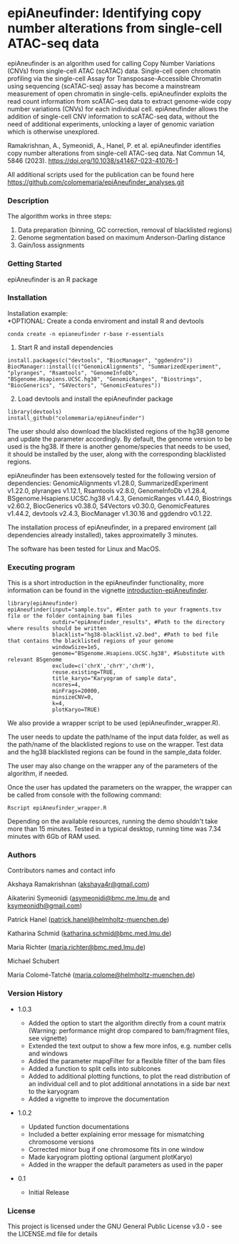 # epiAneufinder: Identifying copy number alterations from single-cell ATAC-seq data

epiAneufinder is an algorithm used for calling Copy Number Variations (CNVs) from single-cell ATAC (scATAC) data.
Single-cell open chromatin profiling via the single-cell Assay for Transposase-Accessible Chromatin using sequencing (scATAC-seq) assay has become a mainstream measurement of open chromatin in single-cells. epiAneufinder exploits the read count information from scATAC-seq data to extract genome-wide copy number variations (CNVs) for each individual cell. epiAneufinder allows the addition of single-cell CNV information to scATAC-seq data, without the need of additional experiments, unlocking a layer of genomic variation which is otherwise unexplored. 

Ramakrishnan, A., Symeonidi, A., Hanel, P. et al. epiAneufinder identifies copy number alterations from single-cell ATAC-seq data. Nat Commun 14, 5846 (2023). https://doi.org/10.1038/s41467-023-41076-1

All additional scripts used for the publication can be found here https://github.com/colomemaria/epiAneufinder_analyses.git

### Description

The algorithm works in three steps:
1. Data preparation (binning, GC correction, removal of blacklisted regions)
2. Genome segmentation based on maximum Anderson-Darling distance
3. Gain/loss assignments

### Getting Started

epiAneufinder is an R package

### Installation

Installation example:  
*OPTIONAL: Create a conda enviroment and install R and devtools
```
conda create -n epianeufinder r-base r-essentials
```
1. Start R and install dependencies
```
install.packages(c("devtools", "BiocManager", "ggdendro"))
BiocManager::install(c("GenomicAlignments", "SummarizedExperiment", "plyranges", "Rsamtools", "GenomeInfoDb", "BSgenome.Hsapiens.UCSC.hg38", "GenomicRanges", "Biostrings", "BiocGenerics", "S4Vectors", "GenomicFeatures"))
```
2. Load devtools and install the epiAneufinder package
```
library(devtools)
install_github("colomemaria/epiAneufinder")
```
The user should also download the blacklisted regions of the hg38 genome and update the parameter accordingly.
By default, the genome version to be used is the hg38. If there is another genome/species that needs to be used, it should be installed by the user, along with the corresponding blacklisted regions.

epiAneufinder has been extensovely tested for the following version of dependencies:
GenomicAlignments v1.28.0, SummarizedExperiment v1.22.0, plyranges v1.12.1, Rsamtools v2.8.0, GenomeInfoDb v1.28.4, BSgenome.Hsapiens.UCSC.hg38 v1.4.3, GenomicRanges v1.44.0, Biostrings v2.60.2, BiocGenerics v0.38.0, S4Vectors v0.30.0, GenomicFeatures v1.44.2, devtools v2.4.3, BiocManager v1.30.16 and ggdendro v0.1.22.


The installation process of epiAneufinder, in a prepared enviroment (all dependencies already installed), takes approximatelly 3 minutes.

The software has been tested for Linux and MacOS. 

### Executing program

This is a short introduction in the epiAneufinder functionality, more information can be found in the vignette [introduction-epiAneufinder](vignettes/introduction-epiAneufinder.html).

```
library(epiAneufinder)
epiAneufinder(input="sample.tsv", #Enter path to your fragments.tsv file or the folder containing bam files
              outdir="epiAneufinder_results", #Path to the directory where results should be written 
              blacklist="hg38-blacklist.v2.bed", #Path to bed file that contains the blacklisted regions of your genome
              windowSize=1e5, 
              genome="BSgenome.Hsapiens.UCSC.hg38", #Substitute with relevant BSgenome
              exclude=c('chrX','chrY','chrM'), 
              reuse.existing=TRUE,
              title_karyo="Karyogram of sample data", 
              ncores=4,
              minFrags=20000,
              minsizeCNV=0,
              k=4,
              plotKaryo=TRUE)
```

We also provide a wrapper script to be used (epiAneufinder_wrapper.R). 

The user needs to update the path/name of the input data folder, as well as the path/name of the blacklisted regions to use on the wrapper. Test data and the hg38 blacklisted regions can be found in the sample_data folder. 

The user may also change on the wrapper any of the parameters of the algorithm, if needed. 

Once the user has updated the parameters on the wrapper, the wrapper can be called from console with the following command:

```
Rscript epiAneufinder_wrapper.R
```

Depending on the available resources, running the demo shouldn't take more than 15 minutes. Tested in a typical desktop, running time was 7.34 minutes with 6Gb of RAM used. 

### Authors

Contributors names and contact info

Akshaya Ramakrishnan (akshaya4r@gmail.com)

Aikaterini Symeonidi (asymeonidi@bmc.me.lmu.de and ksymeonidh@gmail.com) 

Patrick Hanel (patrick.hanel@helmholtz-muenchen.de) 

Katharina Schmid (katharina.schmid@bmc.med.lmu.de)

Maria Richter (maria.richter@bmc.med.lmu.de)

Michael Schubert  

Maria Colomé-Tatché (maria.colome@helmholtz-muenchen.de)

### Version History

* 1.0.3
    * Added the option to start the algorithm directly from a count matrix (Warning: performance might drop compared to bam/fragment files, see vignette)
    * Extended the text output to show a few more infos, e.g. number cells and windows
    * Added the parameter mapqFilter for a flexible filter of the bam files
    * Added a function to split cells into sublcones
    * Added to additional plotting functions, to plot the read distribution of an individual cell and to plot additional annotations in a side bar next to the karyogram
    * Added a vignette to improve the documentation

* 1.0.2
    * Updated function documentations
    * Included a better explaining error message for mismatching chromosome versions
    * Corrected minor bug if one chromosome fits in one window
    * Made karyogram plotting optional (argument plotKaryo)
    * Added in the wrapper the default parameters as used in the paper

* 0.1
    * Initial Release


### License

This project is licensed under the GNU General Public License v3.0 - see the LICENSE.md file for details


